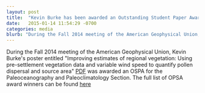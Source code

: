 ```yaml
---
layout: post
title:  "Kevin Burke has been awarded an Outstanding Student Paper Award (OSPA) for his AGU 2014 Poster"
date:   2015-01-14 11:54:29 -0700
categories: media
blurb: "During the Fall 2014 meeting of the American Geophysical Union, Kevin Burke's poster entitled "Improving estimates of regional vegetation: Using pre-settlement vegetation data and variable wind speed to quantify pollen dispersal and source area" [PDF](http://www.geography.wisc.edu/faculty/williams/lab/images/Posters_Presentations/Burke_AGU_Fall_2014.pdf) was awarded an OSPA for the Paleoceanography and Paleoclimatology Section. The full list of OPSA award winners can be found [here](http://ospa.agu.org/ospa/2014-fall-meeting-ospa-winners/)"
---
```

During the Fall 2014 meeting of the American Geophysical Union, Kevin Burke's poster entitled "Improving estimates of regional vegetation: Using pre-settlement vegetation data and variable wind speed to quantify pollen dispersal and source area" [PDF](http://www.geography.wisc.edu/faculty/williams/lab/images/Posters_Presentations/Burke_AGU_Fall_2014.pdf) was awarded an OSPA for the Paleoceanography and Paleoclimatology Section. The full list of OPSA award winners can be found [here](http://ospa.agu.org/ospa/2014-fall-meeting-ospa-winners/)
